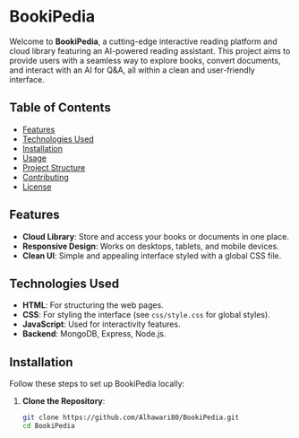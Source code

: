 # BookiPedia

Welcome to **BookiPedia**, a cutting-edge interactive reading platform and cloud library featuring an AI-powered reading assistant. This project aims to provide users with a seamless way to explore books, convert documents, and interact with an AI for Q&A, all within a clean and user-friendly interface.

## Table of Contents
- [Features](#features)
- [Technologies Used](#technologies-used)
- [Installation](#installation)
- [Usage](#usage)
- [Project Structure](#project-structure)
- [Contributing](#contributing)
- [License](#license)

## Features
- **Cloud Library**: Store and access your books or documents in one place.
- **Responsive Design**: Works on desktops, tablets, and mobile devices.
- **Clean UI**: Simple and appealing interface styled with a global CSS file.

## Technologies Used
- **HTML**: For structuring the web pages.
- **CSS**: For styling the interface (see `css/style.css` for global styles).
- **JavaScript**: Used for interactivity features.
- **Backend**:  MongoDB, Express, Node.js.

## Installation
Follow these steps to set up BookiPedia locally:

1. **Clone the Repository**:
   ```bash
   git clone https://github.com/Alhawari80/BookiPedia.git
   cd BookiPedia
